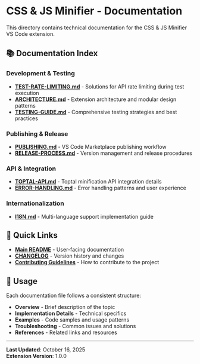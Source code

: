 # CSS & JS Minifier - Documentation

This directory contains technical documentation for the CSS & JS Minifier VS Code extension.

## 📚 Documentation Index

### Development & Testing
- **[TEST-RATE-LIMITING.md](TEST-RATE-LIMITING.md)** - Solutions for API rate limiting during test execution
- **[ARCHITECTURE.md](ARCHITECTURE.md)** - Extension architecture and modular design patterns
- **[TESTING-GUIDE.md](TESTING-GUIDE.md)** - Comprehensive testing strategies and best practices

### Publishing & Release
- **[PUBLISHING.md](PUBLISHING.md)** - VS Code Marketplace publishing workflow
- **[RELEASE-PROCESS.md](RELEASE-PROCESS.md)** - Version management and release procedures

### API & Integration
- **[TOPTAL-API.md](TOPTAL-API.md)** - Toptal minification API integration details
- **[ERROR-HANDLING.md](ERROR-HANDLING.md)** - Error handling patterns and user experience

### Internationalization
- **[I18N.md](I18N.md)** - Multi-language support implementation guide

## 🚀 Quick Links

- **[Main README](../README.md)** - User-facing documentation
- **[CHANGELOG](../CHANGELOG.md)** - Version history and changes
- **[Contributing Guidelines](../CONTRIBUTING.md)** - How to contribute to the project

## 📖 Usage

Each documentation file follows a consistent structure:
- **Overview** - Brief description of the topic
- **Implementation Details** - Technical specifics
- **Examples** - Code samples and usage patterns
- **Troubleshooting** - Common issues and solutions
- **References** - Related links and resources

---

**Last Updated**: October 16, 2025  
**Extension Version**: 1.0.0